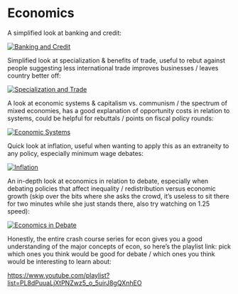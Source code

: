 # Economics

A simplified look at banking and credit:

[![Banking and Credit](https://img.youtube.com/vi/fTTGALaRZoc/0.jpg)](https://www.youtube.com/watch?v=fTTGALaRZoc "Banking and Credit")

Simplified look at specialization & benefits of trade, useful to rebut against people suggesting less international trade improves businesses / leaves country better off:

[![Specialization and Trade](https://img.youtube.com/vi/NI9TLDIPVcs/0.jpg)](https://www.youtube.com/watch?v=NI9TLDIPVcs "Specialization and Trade")

A look at economic systems & capitalism vs. communism / the spectrum of mixed economies, has a good explanation of opportunity costs in relation to systems, could be helpful for rebuttals / points on fiscal policy rounds:

[![Economic Systems](https://img.youtube.com/vi/B43YEW2FvDs/0.jpg)](https://www.youtube.com/watch?v=B43YEW2FvDs "Economic Systems")

Quick look at inflation, useful when wanting to apply this as an extraneity to any policy, especially minimum wage debates:

[![Inflation](https://img.youtube.com/vi/T8-85cZRI9o/0.jpg)](https://www.youtube.com/watch?v=T8-85cZRI9o "Inflation")

An in-depth look at economics in relation to debate, especially when debating policies that affect inequality / redistribution versus economic growth (skip over the bits where she asks the crowd, it’s useless to sit there for two minutes while she just stands there, also try watching on 1.25 speed):

[![Economics in Debate](https://img.youtube.com/vi/cEiItpr4bdc/0.jpg)](https://www.youtube.com/watch?v=cEiItpr4bdc "Economics in Debate")

Honestly, the entire crash course series for econ gives you a good understanding of the major concepts of econ, so here’s the playlist link: pick which ones you think would be good for debate / which ones you think would be interesting to learn about:

https://www.youtube.com/playlist?list=PL8dPuuaLjXtPNZwz5_o_5uirJ8gQXnhEO
